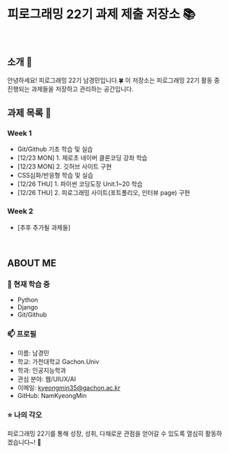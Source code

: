 # 피로그래밍 22기 과제 제출 저장소 📚
<br>

## 소개 🚀
안녕하세요! 피로그래밍 22기 남경민입니다.🍀
이 저장소는 피로그래밍 22기 활동 중 진행되는 과제들을 저장하고 관리하는 공간입니다.
<br>

## 과제 목록 📕
### Week 1
- Git/Github 기초 학습 및 실습
- [12/23 MON] 1. 제로초 네이버 클론코딩 강좌 학습
- [12/23 MON] 2. 깃허브 사이트 구현
- CSS심화/반응형 학습 및 실습
- [12/26 THU] 1. 파이썬 코딩도장 Unit.1~20 학습
- [12/26 THU] 2. 피로그래밍 사이트(포트폴리오, 인터뷰 page) 구현

### Week 2
- [추후 추가될 과제들]
<br>

## ABOUT ME
### 🌱 현재 학습 중
- Python
- Django
- Git/Github

### 📫 프로필
- 이름: 남경민
- 학교: 가천대학교 Gachon.Univ
- 학과: 인공지능학과
- 관심 분야: 웹/UIUX/AI
- 이메일: kyeongmin35@gachon.ac.kr
- GitHub: NamKyeongMin

### ⭐ 나의 각오
피로그래밍 22기를 통해 성장, 성취, 다채로운 관점을 얻어갈 수 있도록 열심히 활동하겠습니다~! 💪